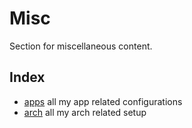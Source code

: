 # Misc

Section for miscellaneous content.

## Index

- [apps](./apps/README.md) all my app related configurations
- [arch](./arch/README.md) all my arch related setup
